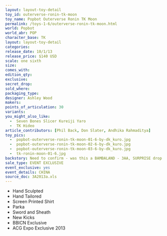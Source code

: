 ```yaml
---
layout: layout-toy-detail 
toy_id: outerverse-ronin-tk-moon
toy_name: Popbot Outerverse Ronin TK Moon
permalink: /toys-1-6/outerverse-ronin-tk-moon.html
world: Popbot
world_abr: POP
character_base: TK
layout: layout-toy-detail
categories: 
release_date: 10/1/13
release_price: $140 USD
scale: one sixth
size: 
comes_with: 
edition_qty: 
exclusive: 
secret_drop: 
sold_where: 
packaging_type: 
designer: Ashley Wood
makers: 
points_of_articulation: 30
variants: 
you_might_also_like:
  -  Seven Bones Slicer Kureiji Yaro
  -  TK Hideo
article_contributors: [Phil Back, Don Slater, Andhika Rahmaditya]
toy_pics: 
  -  popbot-outerverse-ronin-tk-moon-01-6-by-dk_kuro.jpg
  -  popbot-outerverse-ronin-tk-moon-02-6-by-dk_kuro.jpg
  -  popbot-outerverse-ronin-tk-moon-03-6-by-dk_kuro.jpg
  -  tk-ronin-moon-01-6.jpg
backstory: Need to confirm - was this a BAMBALAND - 3AA, SURPRISE drop (10/4/13)?
sale_type: EVENT EXCLUSIVE
event_exclusive: yes
event_details: CHINA
source_doc: 3A2013a.xls
---
```

- Hand Sculpted
- Hand Tailored
- Screen Printed Shirt
- Parka
- Sword and Sheath
- New Kicks
- BBICN Exclusive
- ACG Expo Exclusive 2013
